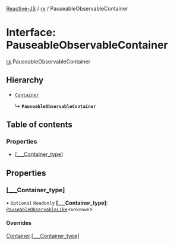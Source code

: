 [Reactive-JS](../README.md) / [rx](../modules/rx.md) / PauseableObservableContainer

# Interface: PauseableObservableContainer

[rx](../modules/rx.md).PauseableObservableContainer

## Hierarchy

- [`Container`](containers.Container-1.md)

  ↳ **`PauseableObservableContainer`**

## Table of contents

### Properties

- [[\_\_\_Container\_type]](rx.PauseableObservableContainer.md#[___container_type])

## Properties

### [\_\_\_Container\_type]

• `Optional` `Readonly` **[\_\_\_Container\_type]**: [`PauseableObservableLike`](rx.PauseableObservableLike.md)<`unknown`\>

#### Overrides

[Container](containers.Container-1.md).[[___Container_type]](containers.Container-1.md#[___container_type])
